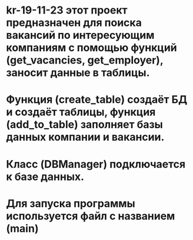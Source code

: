 # kr-19-11-23 этот проект предназначен для поиска вакансий по интересующим компаниям с помощью функций (get_vacancies, get_employer), заносит данные в таблицы.
# Функция (create_table) создаёт БД и создаёт таблицы, функция (add_to_table) заполняет базы данных компании и вакансии.
# Класс (DBManager) подключается к базе данных.
# Для запуска программы используется файл с названием (main) 



